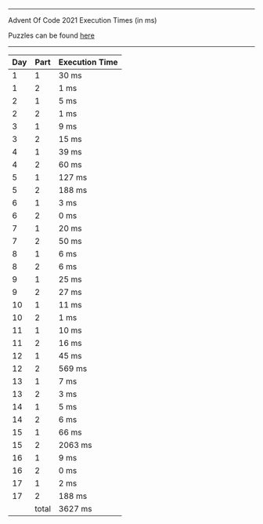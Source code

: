 ****

Advent Of Code 2021 Execution Times (in ms)

Puzzles can be found [here](https://adventofcode.com/2021/)

----

| Day | Part | Execution Time |
| --- | ---- | -------------- |
| 1 | 1 | 30 ms|
| 1 | 2 | 1 ms|
| 2 | 1 | 5 ms|
| 2 | 2 | 1 ms|
| 3 | 1 | 9 ms|
| 3 | 2 | 15 ms|
| 4 | 1 | 39 ms|
| 4 | 2 | 60 ms|
| 5 | 1 | 127 ms|
| 5 | 2 | 188 ms|
| 6 | 1 | 3 ms|
| 6 | 2 | 0 ms|
| 7 | 1 | 20 ms|
| 7 | 2 | 50 ms|
| 8 | 1 | 6 ms|
| 8 | 2 | 6 ms|
| 9 | 1 | 25 ms|
| 9 | 2 | 27 ms|
| 10 | 1 | 11 ms|
| 10 | 2 | 1 ms|
| 11 | 1 | 10 ms|
| 11 | 2 | 16 ms|
| 12 | 1 | 45 ms|
| 12 | 2 | 569 ms|
| 13 | 1 | 7 ms|
| 13 | 2 | 3 ms|
| 14 | 1 | 5 ms|
| 14 | 2 | 6 ms|
| 15 | 1 | 66 ms|
| 15 | 2 | 2063 ms|
| 16 | 1 | 9 ms|
| 16 | 2 | 0 ms|
| 17 | 1 | 2 ms|
| 17 | 2 | 188 ms|
||total|3627 ms|